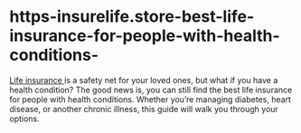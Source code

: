 # https-insurelife.store-best-life-insurance-for-people-with-health-conditions-
[Life insurance ](https://insurelife.store/best-life-insurance-for-people-with-health-conditions/)is a safety net for your loved ones, but what if you have a health condition? The good news is, you can still find the best life insurance for people with health conditions. Whether you’re managing diabetes, heart disease, or another chronic illness, this guide will walk you through your options. 
